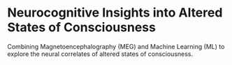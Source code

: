 # Neurocognitive Insights into Altered States of Consciousness

Combining Magnetoencephalography (MEG) and Machine Learning (ML) to explore the neural correlates of altered states of consciousness.